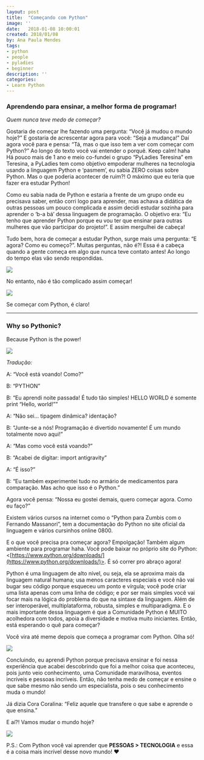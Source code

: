 ```yaml
---
layout: post
title:  "Começando com Python"
image: ''
date:   2018-01-08 10:00:01
created: 2018/01/08
by: Ana Paula Mendes
tags:
- python
- people
- pyladies
- beginner
description: ''
categories:
- Learn Python
---
```


### Aprendendo para ensinar, a melhor forma de programar!

_Quem nunca teve medo de começar?_

Gostaria de começar lhe fazendo uma pergunta: “Você já mudou o mundo hoje?”
E gostaria de acrescentar agora para você: “Seja a mudança!”
Daí agora você para e pensa: “Tá, mas o que isso tem a ver com começar com Python?”
Ao longo do texto você vai entender o porquê. Keep calm! haha
Há pouco mais de 1 ano e meio co-fundei o grupo “PyLadies Teresina” em Teresina, a PyLadies tem como objetivo empoderar mulheres na tecnologia usando a linguagem Python e ‘pasmem’, eu sabia ZERO coisas sobre Python. Mas o que poderia acontecer de ruim?! O máximo que eu teria que fazer era estudar Python!

Como eu sabia nada de Python e estaria a frente de um grupo onde eu precisava saber, então corri logo para aprender, mas achava a didática de outras pessoas um pouco complicada e assim decidi estudar sozinha para aprender o ‘b-a bá’ dessa linguagem de programação. O objetivo era: “Eu tenho que aprender Python porque eu vou ter que ensinar para outras mulheres que vão participar do projeto!”. E assim mergulhei de cabeça!

Tudo bem, hora de começar a estudar Python, surge mais uma pergunta: “E agora? Como eu começo?”. Muitas perguntas, não é?! Essa é a cabeça quando a gente começa em algo que nunca teve contato antes! Ao longo do tempo elas vão sendo respondidas.

![](https://cdn-images-1.medium.com/max/800/0*LgBWFKaetbe1_nrM.)

No entanto, não é tão complicado assim começar!

![](https://cdn-images-1.medium.com/max/800/1*SV1i90_J38mBvFOpmgeiVw.jpeg)

Se começar com Python, é claro!

----------

### **Why so Pythonic?**

Because Python is the power!

![](https://cdn-images-1.medium.com/max/800/0*aWl5wS-ZgNoRNLHt.)

_Tradução:_

A: “Você está voando! Como?”

B: “PYTHON”

B: “Eu aprendi noite passada! É tudo tão simples! HELLO WORLD é somente print “Hello, world!””

A: “Não sei… tipagem dinâmica? identação?

B: “Junte-se a nós! Programação é divertido novamente! É um mundo totalmente novo aqui!”

A: “Mas como você está voando?”

B: “Acabei de digitar: import antigravity”

A: “É isso?”

B: “Eu também experimentei tudo no armário de medicamentos para comparação. Mas acho que isso é o Python.”

Agora você pensa: “Nossa eu gostei demais, quero começar agora. Como eu faço?”

Existem vários cursos na internet como o “Python para Zumbis com o Fernando Massanori”, tem a documentação do Python no site oficial da linguagem e vários cursinhos online 0800.

E o que você precisa pra começar agora? Empolgação! Também algum ambiente para programar haha. Você pode baixar no próprio site do Python: <[https://www.python.org/downloads/](https://www.python.org/downloads/)>. É só correr pro abraço agora!

Python é uma linguagem de alto nível, ou seja, ela se aproxima mais da linguagem natural humana; usa menos caracteres especiais e você não vai bugar seu código porque esqueceu um ponto e vírgula; você pode criar uma lista apenas com uma linha de código; e por ser mais simples você vai focar mais na lógica do problema do que na sintaxe da linguagem. Além de ser interoperável, multiplataforma, robusta, simples e multiparadigma. E o mais importante dessa linguagem é que a Comunidade Python é MUITO acolhedora com todos, apoia a diversidade e motiva muito iniciantes. Então, está esperando o quê para começar?

Você vira até meme depois que começa a programar com Python. Olha só!

![](https://cdn-images-1.medium.com/max/800/0*AAgC61rW37zQcWhH.)

Concluindo, eu aprendi Python porque precisava ensinar e foi nessa experiência que acabei descobrindo que foi a melhor coisa que aconteceu, pois junto veio conhecimento, uma Comunidade maravilhosa, eventos incríveis e pessoas incríveis. Então, não tenha medo de começar e ensine o que sabe mesmo não sendo um especialista, pois o seu conhecimento muda o mundo!

Já dizia Cora Coralina: “Feliz aquele que transfere o que sabe e aprende o que ensina.”

E aí?! Vamos mudar o mundo hoje?

![](https://cdn-images-1.medium.com/max/800/0*xcFVRreYlF_VUT1r.)

P.S.: Com Python você vai aprender que  **PESSOAS > TECNOLOGIA**  e essa é a coisa mais incrível desse novo mundo! ❤
